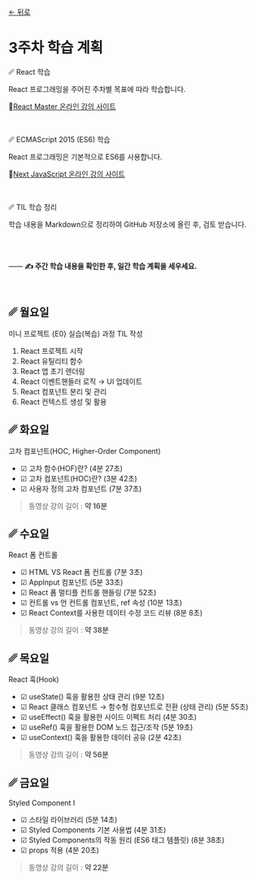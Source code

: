 [← 뒤로](./README.md)

# 3주차 학습 계획


␥ React 학습

React 프로그래밍을 주어진 주차별 목표에 따라 학습합니다.

🔗[React Master 온라인 강의 사이트](https://yamoo9.github.io/react-master)

<br>

␥ ECMAScript 2015 (ES6) 학습

React 프로그래밍은 기본적으로 ES6를 사용합니다.

🔗[Next JavaScript 온라인 강의 사이트](https://yamoo9.github.io/next-javascript)

<br>

␥ TIL 학습 정리

학습 내용을 Markdown으로 정리하여 GitHub 저장소에 올린 후, 검토 받습니다.

<br>
<br>

—— <b>✍️ 주간 학습 내용을 확인한 후, 일간 학습 계획을 세우세요.</b>

<br>

## ␥ 월요일

미니 프로젝트 {E0} 실습(복습) 과정 TIL 작성

1. React 프로젝트 시작
1. React 유틸리티 함수
1. React 앱 초기 렌더링
1. React 이벤트핸들러 로직 → UI 업데이트
1. React 컴포넌트 분리 및 관리
1. React 컨텍스트 생성 및 활용


## ␥ 화요일

고차 컴포넌트(HOC, Higher-Order Component)

- ☑︎ 고차 함수(HOF)란? (4분 27초)
- ☑︎ 고차 컴포넌트(HOC)란? (3분 42초)
- ☑︎ 사용자 정의 고차 컴포넌트 (7분 37초)

> 동영상 강의 길이 : <b>약 16분</b>


## ␥ 수요일

React 폼 컨트롤

- ☑︎ HTML VS React 폼 컨트롤 (7분 3초)
- ☑︎ AppInput 컴포넌트 (5분 33초)
- ☑︎ React 폼 멀티플 컨트롤 핸들링 (7분 52초)
- ☑︎ 컨트롤 vs 언 컨트롤 컴포넌트, ref 속성 (10분 13초)
- ☑︎ React Context를 사용한 데이터 수정 코드 리뷰 (8분 8초)

> 동영상 강의 길이 : <b>약 38분</b>


## ␥ 목요일

React 훅(Hook)

- ☑︎ useState() 훅을 활용한 상태 관리 (9분 12초)
- ☑︎ React 클래스 컴포넌트 → 함수형 컴포넌트로 전환 (상태 관리) (5분 55초)
- ☑︎ useEffect() 훅을 활용한 사이드 이펙트 처리 (4분 30초)
- ☑︎ useRef() 훅을 활용한 DOM 노드 접근/조작 (5분 19초)
- ☑︎ useContext() 훅을 활용한 데이터 공유 (2분 42초)

> 동영상 강의 길이 : <b>약 56분</b>


## ␥ 금요일

Styled Component I

- ☑︎ 스타일 라이브러리 (5분 14초)
- ☑︎ Styled Components 기본 사용법 (4분 31초)
- ☑︎ Styled Components의 작동 원리 (ES6 태그 템플릿) (8분 38초)
- ☑︎ props 적용 (4분 20초)

> 동영상 강의 길이 : <b>약 22분</b>


<!-- ## ␥ 월요일

### 1. 시작하기
- ☑︎ [cra-template-ko-craco](https://www.npmjs.com/package/cra-template-ko-craco) 커스텀 템플릿을 사용하여 프로젝트 시작하기 (0분 32초)

### 2. 문서 헤드 구성
- ☑︎ 환경 변수, 퍼블릭 디렉토리 구성, 검색엔진 최적화, 오픈 그래프 프로토콜 설정 (3분 41초)

### 3. 컴포넌트 디렉토리 구성
- ☑︎ components, api 디렉토리 구성 (1분 05초)

### 4. 컴포넌트 구성 Part 1
- ☑︎ AppHeader, AppMain, GoToTop 컴포넌트 (2분 54초)
- ☑︎ JSX 코드 정리 (2분 36초)

### 5. 컴포넌트 구성 Part 2
- ☑︎ AppHomeLink, AppNavigation, BeverageList, BeverageItem 컴포넌트 (4분 13초)
- ☑︎ 컴포넌트 스타일 관리 (6분 05초)

### 6. 컴포넌트 props 디자인
- ☑︎ AppHomeLink 컴포넌트 props 설계 (6분 2초)
- ☑︎ classnames 라이브러리, as 속성 활용 (8분 51초)

> 동영상 강의 길이 : <b>약 36분</b>

<br>

## ␥ 화요일

### 7. 컴포넌트 이벤트 핸들링 & 타임 컨트롤
- ☑︎ AppNavigation 컴포넌트 이벤트 핸들링, 타임 컨트롤 (9분 30초)

### 8. 리스트 렌더링 & 컨텍스트 Part 1
- ☑︎ Context API → AppNavigation 리스트 렌더링 (9분 33초)

### 9. 컴포넌트 접근성 개선
- ☑︎ 키보드 접근성 (ref, forwardRef, shouldComponentUpdate) 설정 (9분 33초)
- ☑︎ 컴포넌트 참조 전달(forwardRef)과 개발 도구에서 이름 표시 설정 (2분 22초)

> 동영상 강의 길이 : <b>약 31분</b>

<br>

## ␥ 수요일

### 10. 리스트 렌더링 & 컨텍스트 Part 2
- ☑︎ BeverageList 컴포넌트 리스트 렌더링 + Context API (4분 9초)
- ☑︎ BeverageItem 다이얼로그 인터랙션 (10분 10초)

### 11. 페이지 상단 스크롤 이동
- ☑︎ GoToTop 페이지 상단 이동 인터랙션 (6분 3초)
- ☑︎ React 훅(useState, useEffect) 활용 (7분 40초)

### React 훅(Hook)

- ☑︎ useState() 훅을 활용한 상태 관리 (9분 12초)
- ☑︎ React 클래스 컴포넌트 → 함수형 컴포넌트로 전환 (상태 관리) (5분 55초)
- ☑︎ useEffect() 훅을 활용한 사이드 이펙트 처리 (4분 30초)
- ☑︎ useRef() 훅을 활용한 DOM 노드 접근/조작 (5분 19초)
- ☑︎ useContext() 훅을 활용한 데이터 공유 (2분 42초)

> 동영상 강의 길이 : <b>약 56분</b>

<br>

## ␥ 목요일

### 고차 컴포넌트(HOC, Higher-Order Component)
- ☑︎ 고차 함수(HOF)란? (4분 27초)
- ☑︎ 고차 컴포넌트(HOC)란? (3분 42초)
- ☑︎ 사용자 정의 고차 컴포넌트 (7분 37초)

### Styled Component I
- ☑︎ 스타일 라이브러리 (5분 14초)
- ☑︎ Styled Components 기본 사용법 (4분 31초)
- ☑︎ Styled Components의 작동 원리 (ES6 태그 템플릿) (8분 38초)
- ☑︎ props 적용 (4분 20초)

> 동영상 강의 길이 : <b>약 39분</b>

<br>

## ␥ 금요일

### React 폼 컨트롤

- ☑︎ HTML VS React 폼 컨트롤 (7분 3초)
- ☑︎ AppInput 컴포넌트 (5분 33초)
- ☑︎ React 폼 멀티플 컨트롤 핸들링 (7분 52초)
- ☑︎ 컨트롤 vs 언 컨트롤 컴포넌트, ref 속성 (10분 13초)
- ☑︎ React Context를 사용한 데이터 수정 코드 리뷰 (8분 8초)

> 동영상 강의 길이 : <b>약 38분</b> -->